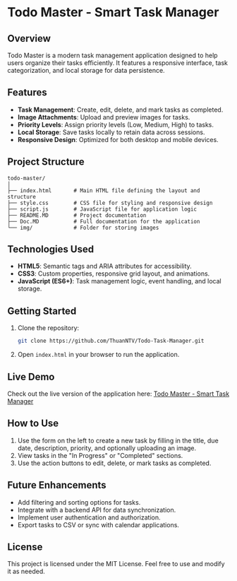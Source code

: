 # Todo Master - Smart Task Manager

## Overview

Todo Master is a modern task management application designed to help users organize their tasks efficiently. It features a responsive interface, task categorization, and local storage for data persistence.

## Features

- **Task Management**: Create, edit, delete, and mark tasks as completed.
- **Image Attachments**: Upload and preview images for tasks.
- **Priority Levels**: Assign priority levels (Low, Medium, High) to tasks.
- **Local Storage**: Save tasks locally to retain data across sessions.
- **Responsive Design**: Optimized for both desktop and mobile devices.

## Project Structure

```
todo-master/
│
├── index.html       # Main HTML file defining the layout and structure
├── style.css        # CSS file for styling and responsive design
├── script.js        # JavaScript file for application logic
├── README.MD        # Project documentation
├── Doc.MD           # Full documentation for the application
└── img/             # Folder for storing images
```

## Technologies Used

- **HTML5**: Semantic tags and ARIA attributes for accessibility.
- **CSS3**: Custom properties, responsive grid layout, and animations.
- **JavaScript (ES6+)**: Task management logic, event handling, and local storage.

## Getting Started

1. Clone the repository:
   ```bash
   git clone https://github.com/ThuanNTV/Todo-Task-Manager.git
   ```
2. Open `index.html` in your browser to run the application.

## Live Demo

Check out the live version of the application here: [Todo Master - Smart Task Manager](https://thuanntv.github.io/Todo-Task-Manager/)

## How to Use

1. Use the form on the left to create a new task by filling in the title, due date, description, priority, and optionally uploading an image.
2. View tasks in the "In Progress" or "Completed" sections.
3. Use the action buttons to edit, delete, or mark tasks as completed.

## Future Enhancements

- Add filtering and sorting options for tasks.
- Integrate with a backend API for data synchronization.
- Implement user authentication and authorization.
- Export tasks to CSV or sync with calendar applications.

## License

This project is licensed under the MIT License. Feel free to use and modify it as needed.

